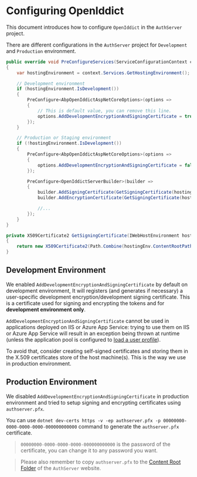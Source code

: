 # Configuring OpenIddict

This document introduces how to configure `OpenIddict` in the `AuthServer` project.

There are different configurations in the `AuthServer` project for `Development` and `Production` environment.

````csharp
public override void PreConfigureServices(ServiceConfigurationContext context)
{
    var hostingEnvironment = context.Services.GetHostingEnvironment();

    // Development environment
    if (hostingEnvironment.IsDevelopment())
    {
        PreConfigure<AbpOpenIddictAspNetCoreOptions>(options =>
        {
            // This is default value, you can remove this line.
            options.AddDevelopmentEncryptionAndSigningCertificate = true;
        });
    }

    // Production or Staging environment
    if (!hostingEnvironment.IsDevelopment())
    {
        PreConfigure<AbpOpenIddictAspNetCoreOptions>(options =>
        {
            options.AddDevelopmentEncryptionAndSigningCertificate = false;
        });

        PreConfigure<OpenIddictServerBuilder>(builder =>
        {
            builder.AddSigningCertificate(GetSigningCertificate(hostingEnvironment));
            builder.AddEncryptionCertificate(GetSigningCertificate(hostingEnvironment));

            //...
        });
    }
}

private X509Certificate2 GetSigningCertificate(IWebHostEnvironment hostingEnv)
{
    return new X509Certificate2(Path.Combine(hostingEnv.ContentRootPath, "authserver.pfx"), "00000000-0000-0000-0000-000000000000");
}
````

## Development Environment

We enabled `AddDevelopmentEncryptionAndSigningCertificate` by default on development environment, It will registers (and generates if necessary) a user-specific development encryption/development signing certificate. This is a certificate used for signing and encrypting the tokens and for **development environment only**.

`AddDevelopmentEncryptionAndSigningCertificate` cannot be used in applications deployed on IIS or Azure App Service: trying to use them on IIS or Azure App Service will result in an exception being thrown at runtime (unless the application pool is configured to [load a user profile](https://learn.microsoft.com/en-us/iis/manage/configuring-security/application-pool-identities#user-profile)). 

To avoid that, consider creating self-signed certificates and storing them in the X.509 certificates store of the host machine(s). This is the way we use in production environment.

## Production Environment

We disabled `AddDevelopmentEncryptionAndSigningCertificate` in production environment and tried to setup signing and encrypting certificates using `authserver.pfx`.

You can use `dotnet dev-certs https -v -ep authserver.pfx -p 00000000-0000-0000-0000-000000000000` command to generate the `authserver.pfx` certificate.

> `00000000-0000-0000-0000-000000000000` is the password of the certificate, you can change it to any password you want.

>  Please also remember to copy `authserver.pfx` to the [Content Root Folder](https://learn.microsoft.com/en-us/dotnet/api/microsoft.aspnetcore.hosting.ihostingenvironment.contentrootpath?view=aspnetcore-7.0) of the `AuthServer` website.

